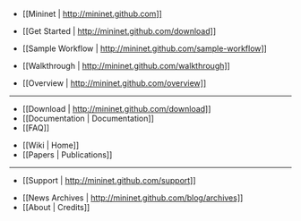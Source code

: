 <!-- * Intro Video -->
* [[Mininet | http://mininet.github.com]]

* [[Get Started | http://mininet.github.com/download]]
* [[Sample Workflow | http://mininet.github.com/sample-workflow]]
* [[Walkthrough | http://mininet.github.com/walkthrough]]
* [[Overview | http://mininet.github.com/overview]]

---

* [[Download | http://mininet.github.com/download]]
* [[Documentation | Documentation]]
* [[FAQ]]
<!-- * Apps * Tutorials -->
* [[Wiki | Home]]
* [[Papers | Publications]]

---

* [[Support | http://mininet.github.com/support]]
<!-- * Contribute -->
* [[News Archives | http://mininet.github.com/blog/archives]]
* [[About | Credits]]
